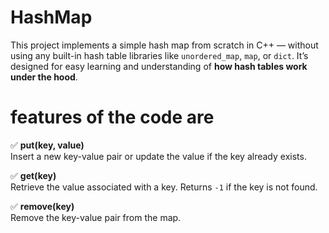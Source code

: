 # HashMap 

This project implements a simple hash map from scratch in C++ — without using any built-in hash table libraries like `unordered_map`, `map`, or `dict`. It’s designed for easy learning and understanding of **how hash tables work under the hood**.


# features of the code are

✅ **put(key, value)**  
Insert a new key-value pair or update the value if the key already exists.

✅ **get(key)**  
Retrieve the value associated with a key. Returns `-1` if the key is not found.

✅ **remove(key)**  
Remove the key-value pair from the map.
